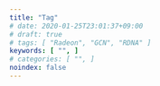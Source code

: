 ```yaml
---
title: "Tag"
# date: 2020-01-25T23:01:37+09:00
# draft: true
# tags: [ "Radeon", "GCN", "RDNA" ]
keywords: [ "", ]
# categories: [ "", ]
noindex: false
---
```


